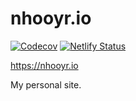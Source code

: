 # nhooyr.io

[![Codecov](https://img.shields.io/codecov/c/github/nhooyr/websocket.svg?color=brightgreen)](https://codecov.io/gh/nhooyr/websocket)
[![Netlify Status](https://api.netlify.com/api/v1/badges/e5c47998-ce56-4d45-97c2-32623bdeb9d7/deploy-status)](https://app.netlify.com/sites/nhooyr/deploys)

https://nhooyr.io

My personal site.
